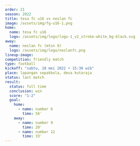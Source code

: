 ```yaml
---
order: 21
season: 2022
title: tesa fc u16 vs neslan fc
image: /assets/img/fg-u16-1.png
home:
  name: tesa fc u16
  logo: /assets/img/logo/logo-1_v2_stroke-white_bg-black.svg
away:
  name: neslan fc (mtsn 9)
  logo: /assets/img/logo/neslanfc.png
lineup-image:
competition: friendly match
type: football
kickoff: "sabtu, 28 mei 2022 • 15:30 wib"
place: lapangan sepakbola, desa kutaraja
status: last match
result:
  status: full time
  conclusion: win
  score: "1-2"
  goal: 
    home:
      - name: number 6
        time: 56'
    away:
      - name: number 9
        time: 20'
      - name: number 12
        time: 33'
---
```

